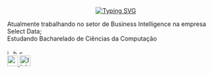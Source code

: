 <div align="center">
    <a href="https://git.io/typing-svg"><img src="https://readme-typing-svg.demolab.com?font=Fira+Code&duration=2500&pause=1000&color=77c8f9&width=435&lines=Prazer%2C+meu+nome+%C3%A9+Lucas+Bauchspiess;" alt="Typing SVG" /></a>
</div>
    
<p align="left">Atualmente trabalhando no setor de Business Intelligence na empresa Select Data;<br>Estudando Bacharelado de Ciências da Computação</p>
        
<div align="left">
    <img src="https://cdn.jsdelivr.net/gh/devicons/devicon/icons/java/java-original.svg" title="Java" height="10" alt="java" />
    <img src="https://cdn.jsdelivr.net/gh/devicons/devicon/icons/html5/html5-original.svg" title="HTML" height="10" alt="html5" />
    <img src="https://cdn.jsdelivr.net/gh/devicons/devicon/icons/css3/css3-original.svg" title="CSS" height="10" alt="css3" />
</div>
    
<div align="left">
    <a href="mailto:bauchspiess.lucas@gmail.com" target="_blank">
        <img src="https://img.shields.io/static/v1?message=Gmail&logo=gmail&label=&color=D14836&logoColor=white&labelColor=&style=for-the-badge" height="25" alt="gmail logo"  />
    </a>
    <a href="https://www.linkedin.com/in/lucas-bauchspiess-380438258/" target="_blank">
        <img src="https://img.shields.io/static/v1?message=LinkedIn&logo=linkedin&label=&color=0077B5&logoColor=white&labelColor=&style=for-the-badge" height="25" alt="linkedin logo"  />
    </a>
</div>
